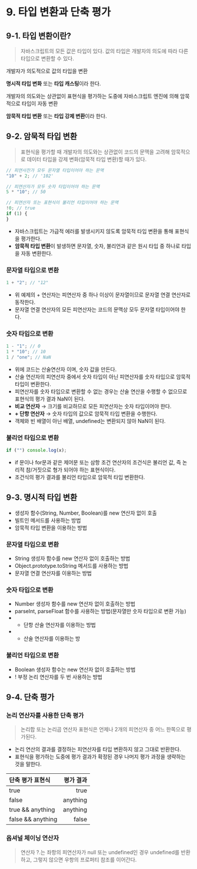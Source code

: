 # 9. 타입 변환과 단축 평가

## 9-1. 타입 변환이란?

> 자바스크립트의 모든 값은 타입이 있다.
> 값의 타입은 개발자의 의도에 따라 다른 타입으로 변환할 수 있다.

개발자가 의도적으로 값의 타입을 변환

**명시적 타입 변화** 또는 **타입 캐스팅**이라 한다.

개발자의 의도와는 상관없이 표현식을 평가하는 도중에 자바스크립트 엔진에 의해 암묵적으로 타입이 자동 변환

**암묵적 타입 변환** 또는 **타입 강제 변환**이라 한다.

## 9-2. 암묵적 타입 변환

> 표현식을 평가할 때 개발자의 의도와는 상관없이 코드의 문맥을 고려해 암묵적으로 데이터 타입을 강제 변화(암묵적 타입 변환)할 때가 있다.

```jsx
// 피연사잔가 모두 문자열 타입이어야 하는 문맥
"10" + 2; // '102'

// 피연산자가 모두 숫자 타입이어야 하는 문맥
5 * "10"; // 50

// 피연산자 또는 표현식이 불리언 타입이어야 하는 문맥
!0; // true
if (1) {
}
```

- 자바스크립트는 가급적 에러를 발생시키지 않도록 암묵적 타입 변환을 통해 표현식을 평가한다.
- **암묵적 타입 변환**이 발생하면 문자열, 숫자, 불리언과 같은 원시 타입 중 하나로 타입을 자동 변환한다.

### 문자열 타입으로 변환

```jsx
1 + "2"; // "12"
```

- 위 예제의 + 연산자는 피연산자 중 하나 이상이 문자열이므로 문자열 연결 연산자로 동작한다.
- 문자열 연결 연산자의 모든 피연산자는 코드의 문맥상 모두 문자열 타입이어야 한다.

### 숫자 타입으로 변환

```jsx
1 - "1"; // 0
1 * "10"; // 10
1 / "one"; // NaN
```

- 위에 코드는 산술연산자 이며, 숫자 값을 만든다.
- 산술 연산자의 피연산자 중에서 숫자 타입이 아닌 피연산자를 숫자 타입으로 암묵적 타입이 변환한다.
- 피연산자를 숫자 타입으로 변환할 수 없는 경우는 산술 연산을 수행할 수 없으므로 표현식의 평가 결과 NaN이 된다.
- **비교 연산자** → 크기를 비교하므로 모든 피연산자는 숫자 타입이어야 한다.
- **+ 단항 연산자** → 숫자 타입의 값으로 암묵적 타입 변환을 수행한다.
- 객체와 빈 배열이 아닌 배열, undefined는 변환되지 않아 NaN이 된다.

### 불리언 타입으로 변환

```jsx
if ("") console.log(x);
```

- if 문이나 for문과 같은 제어문 또는 삼항 조건 연산자의 조건식은 불리언 값, 즉 논리적 참/거짓으로 형가 되어야 하는 표현식이다.
- 조건식의 평가 결과를 불리언 타입으로 암묵적 타입 변환한다.

## 9-3. 명시적 타입 변환

- 생성자 함수(String, Number, Boolean)를 new 연산자 없이 호출
- 빌트인 메서드를 사용하는 방법
- 암묵적 타입 변환을 이용하는 방법

### 문자열 타입으로 변환

- String 생성자 함수를 new 연산자 없이 호출하는 방법
- Object.prototype.toString 메서드를 사용하는 방법
- 문자열 연결 연산자를 이용하는 방법

### 숫자 타입으로 변환

- Number 생성자 함수를 new 연산자 없이 호출하는 방법
- parseInt, parseFloat 함수를 사용하는 방법(문자열만 숫자 타입으로 변환 가능)
- - 단항 산술 연산자를 이용하는 방법
- - 산술 연산자를 이용하는 방

### 불리언 타입으로 변환

- Boolean 생성자 함수는 new 연산자 없이 호출하는 방법
- ! 부정 논리 연산자를 두 번 사용하는 방법

## 9-4. 단축 평가

### 논리 연산자를 사용한 단축 평가

> 논리합 또는 논리곱 연산자 표현식은 언제나 2개의 피연산자 중 어느 한쪽으로 평가된다.

- 논리 연산의 결과를 결정하는 피연산자를 타입 변환하지 않고 그대로 반환한다.
- 표현식을 평가하는 도중에 평가 결과가 확정된 경우 나머지 평가 과정을 생략하는 것을 말한다.

| 단축 평가 표현식  | 평가 결과 |
| :---------------- | --------: |
| true              |      true |
| false             |  anything |
| true && anything  |  anything |
| false && anything |     false |

### 옵셔널 체이닝 연산자

> 연산자 ?.는 좌항의 피연산자가 null 또는 undefined인 경우 undefined를 반환하고, 그렇지 않으면 우항의 프로퍼티 참조를 이어간다.
